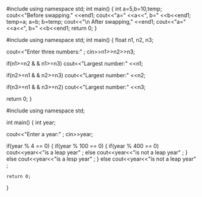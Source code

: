 #include <iostream>
using namespace std;
int main()
{
       int a=5,b=10,temp;
       cout<<"Before swapping." <<end1;
       cout<<"a=" <<a<<", b=" <<b<<end1;
       temp=a;
       a=b;
       b=temp;
       cout<<"\n After swapping," <<end1;
       cout<<"a=" <<a<<", b=" <<b<<end1;
       return 0;
} 

#include<iostream>
using namespace std;
int main() 
{
  float n1, n2, n3;

  cout<<"Enter three numbers:" ;
  cin>>n1>>n2>>n3;

  if(n1>=n2 & & n1>=n3) 
     cout<<"Largest number:" <<n1;
     
  if(n2>=n1 & & n2>=n3) 
     cout<<"Largest number:" <<n2;
   
  if(n3>=n1 & & n3>=n2) 
    cout<<"Largest number:" <<n3;

  return 0;
}

#include <iostream>
using namespace std;

int main() 
{
   int year;

   cout<<"Enter a year:" ;
   cin>>year;

   if(year % 4 == 0)
   {
     if(year % 100 == 0)
     {
       if(year % 400 == 0)
          cout<<year<<"is a leap year" ;
       else
          cout<<year<<"is not a leap year" ;
     } 
     else
         cout<<year<<"is a lesp year" ;
   } 
    else
        cout<<year<<"is not a leap year" ;

    return 0;
}
  

